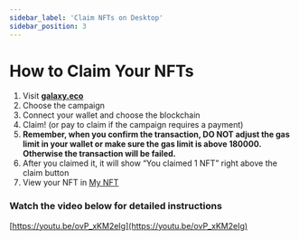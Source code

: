 ```yaml
---
sidebar_label: 'Claim NFTs on Desktop'
sidebar_position: 3
---
```


# How to Claim Your NFTs

1. Visit **[galaxy.eco](http://galaxy.eco/)**﻿
2. Choose the campaign
3. Connect your wallet and choose the blockchain
4. Claim! (or pay to claim if the campaign requires a payment)
5. **Remember, when you confirm the transaction, DO NOT adjust the gas limit in your wallet or make sure the gas limit is above 180000. Otherwise the transaction will be failed.**
6. After you claimed it, it will show “You claimed 1 NFT” right above the claim button
7. View your NFT in [My NFT](https://galaxy.eco/mynfts/list)

### ****Watch the video below for detailed instructions****

[https://youtu.be/ovP_xKM2eIg](https://youtu.be/ovP_xKM2eIg)
